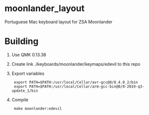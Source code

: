 # moonlander_layout
Portuguese Mac keyboard layout for ZSA Moonlander

# Building

1. Use QMK 0.13.38
1. Create link ./keyboards/moonlander/keymaps/edevil to this repo
1. Export variables

        export PATH=$PATH:/usr/local/Cellar/avr-gcc@8/8.4.0_2/bin
        export PATH=$PATH:/usr/local/Cellar/arm-gcc-bin@8/8-2019-q3-update_1/bin

1. Compile

        make moonlander:edevil
